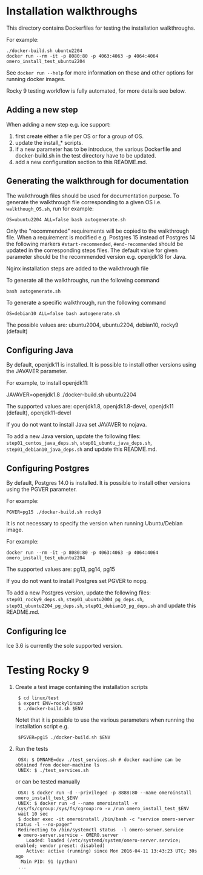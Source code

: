 Installation walkthroughs
=========================

This directory contains Dockerfiles for testing the installation walkthroughs.

For example:

    ./docker-build.sh ubuntu2204
    docker run --rm -it -p 8080:80 -p 4063:4063 -p 4064:4064 omero_install_test_ubuntu2204

See `docker run --help` for more information on these and other options
for running docker images.

Rocky 9 testing workflow is fully automated, for more details see below.


Adding a new step
-----------------

When adding a new step e.g. ice support:
1. first create either a file per OS or for a group of OS.
2. update the install_* scripts.
3. if a new parameter has to be introduce, the various Dockerfile and docker-build.sh in the 
test directory have to be updated.
4. add a new configuration section to this README.md.

Generating the walkthrough for documentation
--------------------------------------------

The walkthrough files should be used for documentation purpose.
To generate the walkthrough file corresponding to a given OS i.e. `walkthough_OS.sh`,
run for example:

    OS=ubuntu2204 ALL=false bash autogenerate.sh

Only the "recommended" requirements will be copied to the walkthrough file.
When a requirement is modified e.g. Postgres 15 instead of Postgres 14
the following markers `#start-recommended`, `#end-recommended` should be updated
in the corresponding steps files.
The default value for given parameter should be the recommended version
e.g. openjdk18 for Java.

Nginx installation steps are added to the walkthrough file

To generate all the walkthroughs, run the following command
    
    bash autogenerate.sh

To generate a specific walkthrough, run the following command

    OS=debian10 ALL=false bash autogenerate.sh

The possible values are:
ubuntu2004, ubuntu2204, debian10, rocky9 (default)

Configuring Java
----------------

By default, openjdk11 is installed.
It is possible to install other versions using the JAVAVER parameter.

For example, to install openjdk11:

JAVAVER=openjdk1.8 ./docker-build.sh ubuntu2204

The supported values are: 
openjdk1.8, openjdk1.8-devel, openjdk11 (default), openjdk11-devel

If you do not want to install Java set JAVAVER to nojava.

To add a new Java version, update the following files: 
`step01_centos_java_deps.sh`, `step01_ubuntu_java_deps.sh`,
`step01_debian10_java_deps.sh`
and update this README.md.

Configuring Postgres
--------------------

By default, Postgres 14.0 is installed.
It is possible to install other versions using the PGVER parameter.

For example:
    
    PGVER=pg15 ./docker-build.sh rocky9
    
It is not necessary to specify the version when running Ubuntu/Debian image.

For example:

    docker run --rm -it -p 8080:80 -p 4063:4063 -p 4064:4064 omero_install_test_ubuntu2204


The supported values are: 
pg13, pg14, pg15

If you do not want to install Postgres set PGVER to nopg.

To add a new Postgres version, update the following files:
`step01_rocky9_deps.sh`,
`step01_ubuntu2004_pg_deps.sh`, `step01_ubuntu2204_pg_deps.sh`,
`step01_debian10_pg_deps.sh` and update this README.md.

Configuring Ice
---------------

Ice 3.6 is currently the sole supported version.

Testing Rocky 9
===============

1. Create a test image containing the installation scripts

        $ cd linux/test
        $ export ENV=rockylinux9
        $ ./docker-build.sh $ENV

     Notet that it is possible to use the various parameters when running the installation script e.g.

        $PGVER=pg15 ./docker-build.sh $ENV

2. Run the tests

        OSX: $ DMNAME=dev ./test_services.sh # docker machine can be obtained from docker-machine ls
        UNIX: $ ./test_services.sh

    or can be tested manually

        OSX: $ docker run -d --privileged -p 8888:80 --name omeroinstall omero_install_test_$ENV
        UNIX: $ docker run -d --name omeroinstall -v /sys/fs/cgroup:/sys/fs/cgroup:ro -v /run omero_install_test_$ENV
        wait 10 sec
        $ docker exec -it omeroinstall /bin/bash -c "service omero-server status -l --no-pager"
        Redirecting to /bin/systemctl status  -l omero-server.service
        ● omero-server.service - OMERO.server
           Loaded: loaded (/etc/systemd/system/omero-server.service; enabled; vendor preset: disabled)
           Active: active (running) since Mon 2016-04-11 13:43:23 UTC; 30s ago
         Main PID: 91 (python)
        ...
